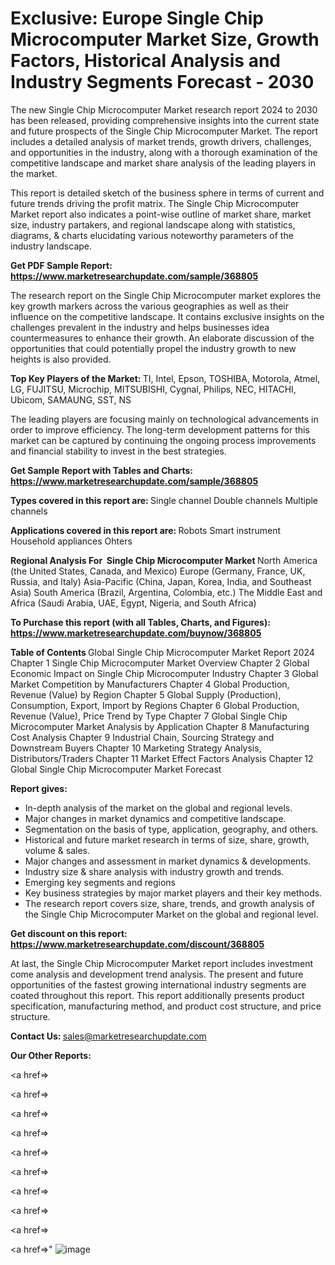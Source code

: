 # Exclusive: Europe Single Chip Microcomputer Market Size, Growth Factors, Historical Analysis and Industry Segments Forecast - 2030

The new Single Chip Microcomputer Market research report 2024 to 2030 has been released, providing comprehensive insights into the current state and future prospects of the Single Chip Microcomputer Market. The report includes a detailed analysis of market trends, growth drivers, challenges, and opportunities in the industry, along with a thorough examination of the competitive landscape and market share analysis of the leading players in the market.

This report is detailed sketch of the business sphere in terms of current and future trends driving the profit matrix. The Single Chip Microcomputer Market report also indicates a point-wise outline of market share, market size, industry partakers, and regional landscape along with statistics, diagrams, &amp; charts elucidating various noteworthy parameters of the industry landscape.

<strong><b>Get PDF Sample Report: <a href=https://www.marketresearchupdate.com/sample/368805>https://www.marketresearchupdate.com/sample/368805</a></b></strong>

The research report on the Single Chip Microcomputer market explores the key growth markers across the various geographies as well as their influence on the competitive landscape. It contains exclusive insights on the challenges prevalent in the industry and helps businesses idea countermeasures to enhance their growth. An elaborate discussion of the opportunities that could potentially propel the industry growth to new heights is also provided.

<strong><b>Top Key Players of the Market:
</b></strong>TI, Intel, Epson, TOSHIBA, Motorola, Atmel, LG, FUJITSU, Microchip, MITSUBISHI, Cygnal, Philips, NEC, HITACHI, Ubicom, SAMAUNG, SST, NS<strong><b>
</b></strong>

The leading players are focusing mainly on technological advancements in order to improve efficiency. The long-term development patterns for this market can be captured by continuing the ongoing process improvements and financial stability to invest in the best strategies.

<strong><b>Get Sample Report with Tables and Charts: <a href=https://www.marketresearchupdate.com/sample/368805>https://www.marketresearchupdate.com/sample/368805</a></b></strong>

<strong><b>Types covered in this report are:
</b></strong>Single channel
Double channels
Multiple channels<strong><b>
</b></strong>

<strong><b>Applications covered in this report are:
</b></strong>Robots
Smart instrument
Household appliances
Ohters<strong><b>
</b></strong>

<strong><b>Regional Analysis For  Single Chip Microcomputer Market</b></strong><strong><b>
</b></strong>North America (the United States, Canada, and Mexico)
Europe (Germany, France, UK, Russia, and Italy)
Asia-Pacific (China, Japan, Korea, India, and Southeast Asia)
South America (Brazil, Argentina, Colombia, etc.)
The Middle East and Africa (Saudi Arabia, UAE, Egypt, Nigeria, and South Africa)

<strong><b>To Purchase this report (with all Tables, Charts, and Figures): <a href=https://www.marketresearchupdate.com/buynow/368805>https://www.marketresearchupdate.com/buynow/368805</a></b></strong>

<strong><b>Table of Contents</b></strong><strong><b>
</b></strong>Global Single Chip Microcomputer Market Report 2024
Chapter 1 Single Chip Microcomputer Market Overview
Chapter 2 Global Economic Impact on Single Chip Microcomputer Industry
Chapter 3 Global Market Competition by Manufacturers
Chapter 4 Global Production, Revenue (Value) by Region
Chapter 5 Global Supply (Production), Consumption, Export, Import by Regions
Chapter 6 Global Production, Revenue (Value), Price Trend by Type
Chapter 7 Global Single Chip Microcomputer Market Analysis by Application
Chapter 8 Manufacturing Cost Analysis
Chapter 9 Industrial Chain, Sourcing Strategy and Downstream Buyers
Chapter 10 Marketing Strategy Analysis, Distributors/Traders
Chapter 11 Market Effect Factors Analysis
Chapter 12 Global Single Chip Microcomputer Market Forecast

<strong><b>Report gives:</b></strong>

- In-depth analysis of the market on the global and regional levels.
- Major changes in market dynamics and competitive landscape.
- Segmentation on the basis of type, application, geography, and others.
- Historical and future market research in terms of size, share, growth, volume &amp; sales.
- Major changes and assessment in market dynamics &amp; developments.
- Industry size &amp; share analysis with industry growth and trends.
- Emerging key segments and regions
- Key business strategies by major market players and their key methods.
- The research report covers size, share, trends, and growth analysis of the Single Chip Microcomputer Market on the global and regional level.

<strong><b>Get discount on this report: <a href=https://www.marketresearchupdate.com/discount/368805>https://www.marketresearchupdate.com/discount/368805</a></b></strong>

At last, the Single Chip Microcomputer Market report includes investment come analysis and development trend analysis. The present and future opportunities of the fastest growing international industry segments are coated throughout this report. This report additionally presents product specification, manufacturing method, and product cost structure, and price structure.

<strong><b>Contact Us:
</b></strong>sales@marketresearchupdate.com

<strong>Our Other Reports:</strong>

<a href=></a>

<a href=></a>

<a href=></a>

<a href=></a>

<a href=></a>

<a href=></a>

<a href=></a>

<a href=></a>

<a href=></a>

<a href=></a>"
![image](https://github.com/Gayatrikarjule/Market-Analysis-360/assets/97346546/c74535dd-2f57-4a9b-8d1c-36b0e31ab95b)
